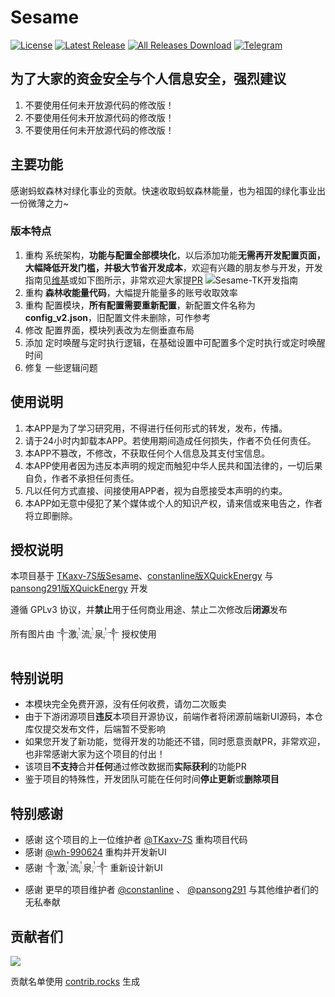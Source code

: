 # Sesame

[![License](https://img.shields.io/github/license/LazyImmortal/Sesame.svg)](LICENSE)
[![Latest Release](https://img.shields.io/github/release/LazyImmortal/Sesame.svg)](../../releases)
[![All Releases Download](https://img.shields.io/github/downloads/LazyImmortal/Sesame/total.svg)](../../releases)
[![Telegram](https://img.shields.io/static/v1?label=Telegram&message=Channel&color=0088cc)](https://t.me/Sesame_Channels)

## 为了大家的资金安全与个人信息安全，强烈建议
1. 不要使用任何未开放源代码的修改版！
2. 不要使用任何未开放源代码的修改版！
3. 不要使用任何未开放源代码的修改版！

## 主要功能
感谢蚂蚁森林对绿化事业的贡献。快速收取蚂蚁森林能量，也为祖国的绿化事业出一份微薄之力~

### 版本特点
1. 重构 系统架构，**功能与配置全部模块化**，以后添加功能**无需再开发配置页面，大幅降低开发门槛，并极大节省开发成本**，欢迎有兴趣的朋友参与开发，开发指南见[维基](https://github.com/TKaxv-7S/Sesame-TK/wiki)或如下图所示，非常欢迎大家提[PR](https://github.com/LazyImmortal/Sesame/pulls)
   ![Sesame-TK开发指南](https://github.com/TKaxv-7S/Sesame-TK/assets/22593101/4d8451fe-2b7f-4f19-9439-b0afbf683510)
2. 重构 **森林收能量代码**，大幅提升能量多的账号收取效率
3. 重构 配置模块，**所有配置需要重新配置**，新配置文件名称为**config_v2.json**，旧配置文件未删除，可作参考
4. 修改 配置界面，模块列表改为左侧垂直布局
5. 添加 定时唤醒与定时执行逻辑，在基础设置中可配置多个定时执行或定时唤醒时间
6. 修复 一些逻辑问题

## 使用说明
1. 本APP是为了学习研究用，不得进行任何形式的转发，发布，传播。
2. 请于24小时内卸载本APP。若使用期间造成任何损失，作者不负任何责任。
3. 本APP不篡改，不修改，不获取任何个人信息及其支付宝信息。
4. 本APP使用者因为违反本声明的规定而触犯中华人民共和国法律的，一切后果自负，作者不承担任何责任。
5. 凡以任何方式直接、间接使用APP者，视为自愿接受本声明的约束。
6. 本APP如无意中侵犯了某个媒体或个人的知识产权，请来信或来电告之，作者将立即删除。

## 授权说明
本项目基于 [TKaxv-7S版Sesame](https://github.com/TKaxv-7S/Sesame-TK)、[constanline版XQuickEnergy](https://github.com/constanline/XQuickEnergy) 与 [pansong291版XQuickEnergy](https://github.com/pansong291/XQuickEnergy) 开发

遵循 GPLv3 协议，并**禁止**用于任何商业用途、禁止二次修改后**闭源**发布

所有图片由 ༒激༙྇流༙྇泉༙྇༒ 授权使用

## 特别说明
- 本模块完全免费开源，没有任何收费，请勿二次贩卖
- 由于下游闭源项目**违反**本项目开源协议，前端作者将闭源前端新UI源码，本仓库仅提交发布文件，后端暂不受影响
- 如果您开发了新功能，觉得开发的功能还不错，同时愿意贡献PR，非常欢迎，也非常感谢大家为这个项目的付出！
- 该项目**不支持**合并**任何**通过修改数据而**实际获利**的功能PR
- 鉴于项目的特殊性，开发团队可能在任何时间**停止更新**或**删除项目**

## 特别感谢
- 感谢 这个项目的上一位维护者 [@TKaxv-7S](https://github.com/TKaxv-7S) 重构项目代码
- 感谢 [@wh-990624](https://github.com/wh-990624) 重构并开发新UI
- 感谢 ༒激༙྇流༙྇泉༙྇༒ 重新设计新UI
- 感谢 更早的项目维护者 [@constanline](https://github.com/constanline) 、 [@pansong291](https://github.com/pansong291) 与其他维护者们的无私奉献

## 贡献者们

<a href="https://github.com/LazyImmortal/Sesame/graphs/contributors">
  <img src="https://contrib.rocks/image?repo=LazyImmortal/Sesame" />
</a>

贡献名单使用 [contrib.rocks](https://contrib.rocks) 生成
